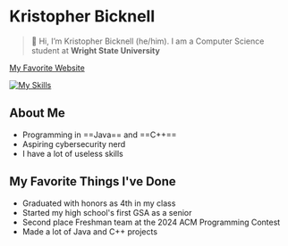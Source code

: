 # Kristopher Bicknell

> 👋 Hi, I’m Kristopher Bicknell (he/him). I am a Computer Science student at **Wright State University**

[My Favorite Website](https://www.coolmathgames.com/)

[![My Skills](https://skillicons.dev/icons?i=java,blender,cpp)](https://skillicons.dev)

## About Me

- Programming in ==Java== and ==C++==
- Aspiring cybersecurity nerd
- I have a lot of useless skills

## My Favorite Things I've Done

- Graduated with honors as 4th in my class
- Started my high school's first GSA as a senior
- Second place Freshman team at the 2024 ACM Programming Contest
- Made a lot of Java and C++ projects
